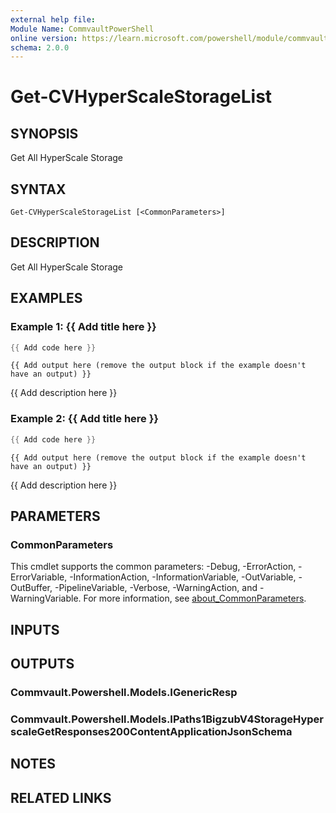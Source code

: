 ```yaml
---
external help file:
Module Name: CommvaultPowerShell
online version: https://learn.microsoft.com/powershell/module/commvaultpowershell/get-cvhyperscalestoragelist
schema: 2.0.0
---
```


# Get-CVHyperScaleStorageList

## SYNOPSIS
Get All HyperScale Storage

## SYNTAX

```
Get-CVHyperScaleStorageList [<CommonParameters>]
```

## DESCRIPTION
Get All HyperScale Storage

## EXAMPLES

### Example 1: {{ Add title here }}
```powershell
{{ Add code here }}
```

```output
{{ Add output here (remove the output block if the example doesn't have an output) }}
```

{{ Add description here }}

### Example 2: {{ Add title here }}
```powershell
{{ Add code here }}
```

```output
{{ Add output here (remove the output block if the example doesn't have an output) }}
```

{{ Add description here }}

## PARAMETERS

### CommonParameters
This cmdlet supports the common parameters: -Debug, -ErrorAction, -ErrorVariable, -InformationAction, -InformationVariable, -OutVariable, -OutBuffer, -PipelineVariable, -Verbose, -WarningAction, and -WarningVariable. For more information, see [about_CommonParameters](http://go.microsoft.com/fwlink/?LinkID=113216).

## INPUTS

## OUTPUTS

### Commvault.Powershell.Models.IGenericResp

### Commvault.Powershell.Models.IPaths1BigzubV4StorageHyperscaleGetResponses200ContentApplicationJsonSchema

## NOTES

## RELATED LINKS

